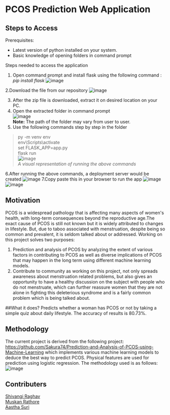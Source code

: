# PCOS Prediction Web Application

## Steps to Access 
Prerequisites:
* Latest version of python installed on your system.
* Basic knowledge of opening folders in command prompt

Steps needed to access the application
1.   Open command prompt and install flask using the following command : *pip install flask*
![image](https://user-images.githubusercontent.com/62328534/206888833-ee1f6133-0d15-47d8-a25f-eecdd2028377.png)


2.Download the file from our repository
![image](https://user-images.githubusercontent.com/62328534/206888946-4d705480-a368-455c-8d6b-d2f6b5c15fc4.png)

3. After the zip file is downloaded, extract it on desired location on your PC.
4. Open the extracted folder in command prompt <br>
![image](https://user-images.githubusercontent.com/62328534/206889238-6c5d2224-1af1-45e1-98dc-5a73f79606ab.png)<br>
**Note:** The path of the folder may vary from user to user.
5. Use the following commands step by step in the folder
>py -m venv env <br>
>env\Scripts\activate<br>
>set FLASK_APP=app.py<br>
>flask run<br>
>![image](https://user-images.githubusercontent.com/62328534/206889434-79b3674e-2940-4a0e-8f29-9dddfb16ea46.png)<br>
>*A visual representation of running the above commands*



6.After running the above commands, a deployment server would be created 
![image](https://user-images.githubusercontent.com/62328534/206912780-c8ef410d-3665-4dc6-8f44-10b127f919ca.png)
7.Copy paste this in your browser to run the app 
![image](https://user-images.githubusercontent.com/62328534/206912844-dcd19a99-8d7c-4b81-8bb2-964dde811cd2.png)
![image](https://user-images.githubusercontent.com/62328534/206912884-22284036-4f19-4bf7-b076-af33a8fce067.png)







## Motivation

PCOS is a widespread pathology that is affecting many aspects of women's health, with long-term consequences beyond the reproductive age.The exact cause of PCOS is still not known but it is widely attributed to changes in lifestyle. But, due to taboo associated with menstruation, despite being so common and prevalent, it is seldom talked about or addressed. Working on this project solves two purposes:


1.   Prediction and analysis of PCOS by analyzing the extent of various factors in contributing to PCOS as well as diverse implications of PCOS that may happen in the long term using different machine learning models.
2.   Contribute to community as working on this project, not only spreads awareness about menstruation related problems, but also gives an opportunity to have a healthy discussion on the subject with people who do not menstruate, which can further reassure women that they are not alone in fighting this deleterious syndrome and is a fairly common problem which is being talked about.

##What it does?
Predicts whether a woman has PCOS or not by taking a simple quiz about daily lifestyle. The accuracy of results is 80.73%. 

## Methodology
The current project is derived from the following project: https://github.com/Sakura74/Prediction-and-Analysis-of-PCOS-using-Machine-Learning which implements various machine learning models to deduce the best way to predict PCOS. Physical features are used for prediction using logistic regression. The methodology used is as follows:
![image](https://user-images.githubusercontent.com/62328534/206913326-15e5bc63-a2f7-4362-89d2-984b909a2c0e.png)

## Contributers
[Shivangi Raghav](https://github.com/Shivangi1Raghav)<br> 
[Muskan Rathore](https://github.com/aastha1840)<br> 
[Aastha Suri](https://github.com/aastha1840)

